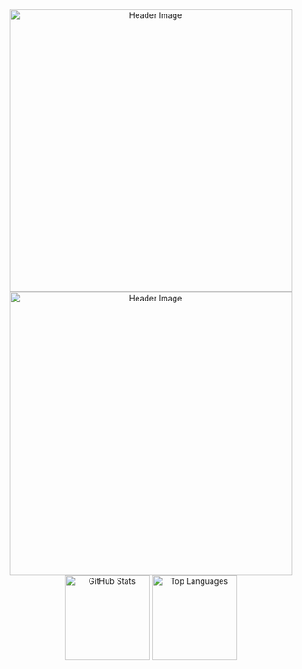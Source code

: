 

<div style="text-align: center;">
  <img src="https://64.media.tumblr.com/3acb165e0c263c244cfa1c9a0ea055d0/6b46cf3664d88968-31/s250x400/b9f991f90701b409eb5b5f70ca56aa9d320a5bda.gif" alt="Header Image" style="width: 500px; height: auto;"">
</div>

<div style="text-align: center;">
  <img src="https://64.media.tumblr.com/efe4bea49b44c9bbebfba3ee98d00291/466886a048f63c60-35/s100x200/7bea2268183d8223306e4c61fd56b6dcd9be3f5a.gif" alt="Header Image" style="width: 500px; height: auto;"">

  
</div>


<div align="center">
  <img src="https://github-readme-stats.vercel.app/api?username=an4s3crwt&show_icons=true&hide_title=true&theme=graywhite" alt="GitHub Stats" height="150" />
  <img src="https://github-readme-stats.vercel.app/api/top-langs/?username=an4s3crwt&layout=compact&theme=graywhite" alt="Top Languages" height="150" />
</div>

